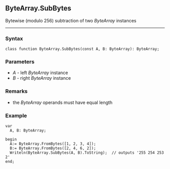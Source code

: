 ## ByteArray.SubBytes

Bytewise (modulo 256) subtraction of two *ByteArray* instances

---

### Syntax
```delphi
class function ByteArray.SubBytes(const A, B: ByteArray): ByteArray;
```

### Parameters

*   *A* - left *ByteArray* instance 
*   *B* - right *ByteArray* instance

### Remarks

*   the *ByteArray* operands must have equal length

### Example
```delphi
var
  A, B: ByteArray;

begin
  A:= ByteArray.FromBytes([1, 2, 3, 4]);
  B:= ByteArray.FromBytes([2, 4, 6, 2]);
  Writeln(ByteArray.SubBytes(A, B).ToString);  // outputs '255 254 253 2'
end;
```
